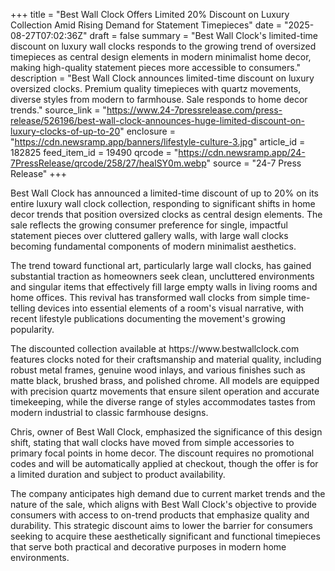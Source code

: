 +++
title = "Best Wall Clock Offers Limited 20% Discount on Luxury Collection Amid Rising Demand for Statement Timepieces"
date = "2025-08-27T07:02:36Z"
draft = false
summary = "Best Wall Clock's limited-time discount on luxury wall clocks responds to the growing trend of oversized timepieces as central design elements in modern minimalist home decor, making high-quality statement pieces more accessible to consumers."
description = "Best Wall Clock announces limited-time discount on luxury oversized clocks. Premium quality timepieces with quartz movements, diverse styles from modern to farmhouse. Sale responds to home decor trends."
source_link = "https://www.24-7pressrelease.com/press-release/526196/best-wall-clock-announces-huge-limited-discount-on-luxury-clocks-of-up-to-20"
enclosure = "https://cdn.newsramp.app/banners/lifestyle-culture-3.jpg"
article_id = 182825
feed_item_id = 19490
qrcode = "https://cdn.newsramp.app/24-7PressRelease/qrcode/258/27/healSY0m.webp"
source = "24-7 Press Release"
+++

<p>Best Wall Clock has announced a limited-time discount of up to 20% on its entire luxury wall clock collection, responding to significant shifts in home decor trends that position oversized clocks as central design elements. The sale reflects the growing consumer preference for single, impactful statement pieces over cluttered gallery walls, with large wall clocks becoming fundamental components of modern minimalist aesthetics.</p><p>The trend toward functional art, particularly large wall clocks, has gained substantial traction as homeowners seek clean, uncluttered environments and singular items that effectively fill large empty walls in living rooms and home offices. This revival has transformed wall clocks from simple time-telling devices into essential elements of a room's visual narrative, with recent lifestyle publications documenting the movement's growing popularity.</p><p>The discounted collection available at https://www.bestwallclock.com features clocks noted for their craftsmanship and material quality, including robust metal frames, genuine wood inlays, and various finishes such as matte black, brushed brass, and polished chrome. All models are equipped with precision quartz movements that ensure silent operation and accurate timekeeping, while the diverse range of styles accommodates tastes from modern industrial to classic farmhouse designs.</p><p>Chris, owner of Best Wall Clock, emphasized the significance of this design shift, stating that wall clocks have moved from simple accessories to primary focal points in home decor. The discount requires no promotional codes and will be automatically applied at checkout, though the offer is for a limited duration and subject to product availability.</p><p>The company anticipates high demand due to current market trends and the nature of the sale, which aligns with Best Wall Clock's objective to provide consumers with access to on-trend products that emphasize quality and durability. This strategic discount aims to lower the barrier for consumers seeking to acquire these aesthetically significant and functional timepieces that serve both practical and decorative purposes in modern home environments.</p>